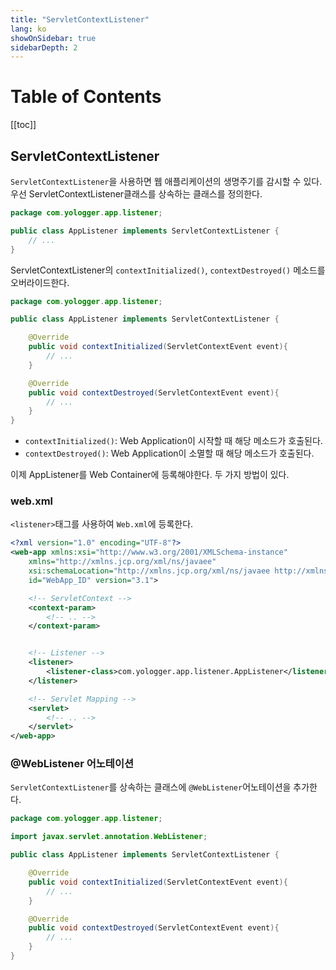 ```yaml
---
title: "ServletContextListener"
lang: ko
showOnSidebar: true
sidebarDepth: 2
---
```


# Table of Contents
[[toc]]

## ServletContextListener
`ServletContextListener`을 사용하면 웹 애플리케이션의 생명주기를 감시할 수 있다. 우선 ServletContextListener클래스를 상속하는 클래스를 정의한다.
``` java AppListener.java
package com.yologger.app.listener;

public class AppListener implements ServletContextListener {
    // ...
}
```
ServletContextListener의 `contextInitialized()`, `contextDestroyed()` 메소드를 오버라이드한다.
``` java AppListener.java
package com.yologger.app.listener;

public class AppListener implements ServletContextListener {

    @Override
    public void contextInitialized(ServletContextEvent event){
        // ...
    }		

    @Override
    public void contextDestroyed(ServletContextEvent event){
        // ...
    }	
}
```
- `contextInitialized()`: Web Application이 시작할 때 해당 메소드가 호출된다.
- `contextDestroyed()`: Web Application이 소멸할 때 해당 메소드가 호출된다.

이제 AppListener를 Web Container에 등록해야한다. 두 가지 방법이 있다.

### web.xml
`<listener>`태그를 사용하여 `Web.xml`에 등록한다.
``` xml web.xml
<?xml version="1.0" encoding="UTF-8"?>
<web-app xmlns:xsi="http://www.w3.org/2001/XMLSchema-instance"
	xmlns="http://xmlns.jcp.org/xml/ns/javaee"
	xsi:schemaLocation="http://xmlns.jcp.org/xml/ns/javaee http://xmlns.jcp.org/xml/ns/javaee/web-app_3_1.xsd"
	id="WebApp_ID" version="3.1">

    <!-- ServletContext -->
    <context-param>
        <!-- .. -->
    </context-param>


    <!-- Listener -->
    <listener>
        <listener-class>com.yologger.app.listener.AppListener</listener-class>
    </listener>

    <!-- Servlet Mapping -->
    <servlet>
        <!-- .. -->
    </servlet>
</web-app>
```

### @WebListener 어노테이션
`ServletContextListener`를 상속하는 클래스에 `@WebListener`어노테이션을 추가한다.
``` java AppListener.java
package com.yologger.app.listener;

import javax.servlet.annotation.WebListener;

public class AppListener implements ServletContextListener {

    @Override
    public void contextInitialized(ServletContextEvent event){
        // ...
    }		

    @Override
    public void contextDestroyed(ServletContextEvent event){
        // ...
    }	
}
```